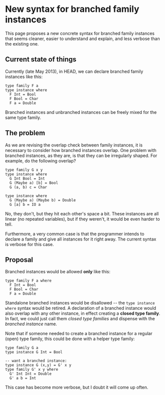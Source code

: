 # New syntax for branched family instances



This page proposes a new concrete syntax for branched family instances that seems cleaner, easier to understand and explain, and less verbose than the existing one.


## Current state of things



Currently (late May 2013), in HEAD, we can declare branched family instances like this:


```wiki
type family F a
type instance where
  F Int = Bool
  F Bool = Char
  F a = Double
```


Branched instances and unbranched instances can be freely mixed for the same type family.


## The problem



As we are revising the overlap check between family instances, it is necessary to consider how branched instances overlap. One problem with branched instances, as they are, is that they can be irregularly shaped. For example, do the following overlap?


```wiki
type family G x y
type instance where
  G Int Bool = Int
  G (Maybe a) [b] = Bool
  G (a, b) c = Char

type instance where
  G (Maybe a) (Maybe b) = Double
  G [a] b = IO a
```


No, they don't, but they hit each other's space a bit. These instances are all linear (no repeated variables), but if they weren't, it would be even harder to tell.



Furthermore, a very common case is that the programmer intends to declare a family and give all instances for it right away. The current syntax is verbose for this case.


## Proposal



Branched instances would be allowed **only** like this:


```wiki
type family F a where
  F Int = Bool
  F Bool = Char
  F a = Double
```


Standalone branched instances would be disallowed -- the `type instance where` syntax would be retired. A declaration of a branched instance would also overlap with any other instance, in effect creating a **closed type family**. In fact, we could just call them *closed type families* and dispense with the *branched instance* name.



Note that if someone needed to create a branched instance for a regular (open) type family, this could be done with a helper type family:


```wiki
type family G a
type instance G Int = Bool

-- want a branched instance:
type instance G (x,y) = G' x y
type family G' x y where
  G' Int Int = Double
  G' a b = Int
```


This case has become more verbose, but I doubt it will come up often.


